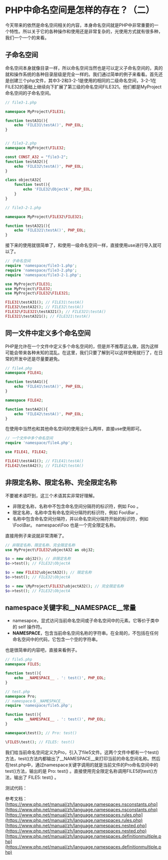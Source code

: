 # PHP中命名空间是怎样的存在？（二）

今天带来的依然是命名空间相关的内容，本身命名空间就是PHP中非常重要的一个特性。所以关于它的各种操作和使用还是非常复杂的，光使用方式就有很多种，我们一个一个的来看。

## 子命名空间

命名空间本身就像目录一样，所以命名空间当然也是可以定义子命名空间的，真的就和操作系统的各种目录层级是完全一样的。我们通过简单的例子来看看。首先还是创建三个php文件，其中3-2和3-2-1是使用的相同的二级命名空间，3-2-1在FILE32的基础上继续向下扩展了第三级的命名空间FILE321。他们都是MyProject命名空间的子命名空间。

```php
// file3-1.php

namespace MyProject\FILE31;

function testA31(){
    echo 'FILE31\testA()', PHP_EOL;
}


// file3-2.php
namespace MyProject\FILE32;

const CONST_A32 = "file3-2";
function testA32(){
    echo 'FILE32\testA()', PHP_EOL;
}

class objectA32{
    function test(){
        echo 'FILE32\ObjectA', PHP_EOL;
    }
}

// file3-2-1.php

namespace MyProject\FILE32\FILE321;

function testA321(){
    echo 'FILE321\testA()', PHP_EOL;
}
```

接下来的使用就很简单了，和使用一级命名空间一样，直接使用use进行导入就可以了。

```php
// 子命名空间
require 'namespace/file3-1.php';
require 'namespace/file3-2.php';
require 'namespace/file3-2-1.php';

use MyProject\FILE31;
use MyProject\FILE32;
use MyProject\FILE32\FILE321;

FILE31\testA31(); // FILE31\testA()
FILE32\testA32(); // FILE32\testA()
FILE32\FILE321\testA321(); // FILE321\testA()
FILE321\testA321(); // FILE321\testA()

```

## 同一文件中定义多个命名空间

PHP是允许在一个文件中定义多个命名空间的，但是并不推荐这么做，因为这样可能会带来各种未知的混乱。在这里，我们只要了解到可以这样使用就行了，在日常的开发中还是尽量要避免。

```php
// file4.php
namespace FILE41;

function testA41(){
    echo 'FILE41\testA()', PHP_EOL;
}

namespace FILE42;

function testA42(){
    echo 'FILE42\testA()', PHP_EOL;
}
```

在使用中当然也和其他命名空间的使用没什么两样，直接use使用即可。

```php
// 一个文件中多个命名空间
require 'namespace/file4.php';

use FILE41, FILE42;

FILE41\testA41(); // FILE41\testA()
FILE42\testA42(); // FILE42\testA()
```

## 非限定名称、限定名称、完全限定名称

不要被术语吓到，这三个术语其实非常好理解。

- 非限定名称，名称中不包含命名空间分隔符的标识符，例如 Foo 。
- 限定名称，名称中含有命名空间分隔符的标识符，例如 Foo\Bar 。
- 名称中包含命名空间分隔符，并以命名空间分隔符开始的标识符，例如 \Foo\Bar。 namespace\Foo 也是一个完全限定名称。

直接用例子来说就非常清晰了。

```php
// 非限定名称、限定名称、完全限定名称
use MyProject\FILE32\objectA32 as obj32;

$o = new obj32(); // 非限定名称
$o->test(); // FILE32\ObjectA

$o = new FILE32\objectA32(); // 限定名称
$o->test(); // FILE32\ObjectA

$o = new \MyProject\FILE32\objectA32(); // 完全限定名称
$o->test(); // FILE32\ObjectA

```

## namespace关键字和__NAMESPACE__常量

- namesapce，显式访问当前命名空间或子命名空间中的元素。它等价于类中的 self 操作符。
- __NAMESPACE__，包含当前命名空间名称的字符串。在全局的，不包括在任何命名空间中的代码，它包含一个空的字符串。

也是很简单的内容吧，直接来看例子。

```php
// file5.php
namespace FILE5;

function test(){
    echo __NAMESPACE__ . ': test()', PHP_EOL;
}

// test.php
namespace Pro;
// namespace与__NAMESPACE__
require 'namespace/file5.php';

function test(){
    echo __NAMESPACE__ . ': test()', PHP_EOL;
}

namespace\test(); // Pro: test()

\FILE5\test(); // FILE5: test()
```

我们给当前命名空间定义为Pro，引入了file5文件。这两个文件中都有一个test()方法，test()方法内都输出了__NAMESPACE__来打印当前的命名空间名称。然后在test.php中，通过namespace关键字调用的就是当前文件的Pro命名空间中的test()方法，输出的是 Pro: test() 。直接使用完全限定名称调用FILE5的test()方法，输出了 FILE5: test() 。

测试代码：

参考文档：
[https://www.php.net/manual/zh/language.namespaces.nsconstants.php](https://www.php.net/manual/zh/language.namespaces.nsconstants.php)
[https://www.php.net/manual/zh/language.namespaces.rules.php](https://www.php.net/manual/zh/language.namespaces.rules.php)
[https://www.php.net/manual/zh/language.namespaces.nested.php](https://www.php.net/manual/zh/language.namespaces.nested.php)
[https://www.php.net/manual/zh/language.namespaces.definitionmultiple.php](https://www.php.net/manual/zh/language.namespaces.definitionmultiple.php)
